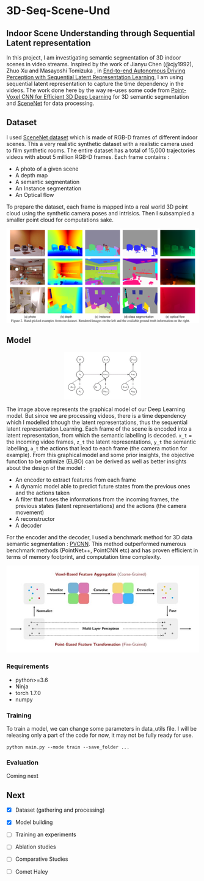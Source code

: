 # 3D-Seq-Scene-Und

## Indoor Scene Understanding through Sequential Latent representation

In this project, I am investigating semantic segmentation of 3D indoor scenes in video streams. Inspired by the work of Jianyu Chen (@cjy1992), Zhuo Xu and Masayoshi Tomizuka , in [End-to-end Autonomous Driving Perception with Sequential Latent Representation Learning](https://arxiv.org/abs/2003.12464), I am using sequential latent representation to capture the time dependency in the videos. The work done here by the way re-uses some code from [Point-Voxel CNN for Efficient 3D Deep Learning](https://github.com/mit-han-lab/pvcnn) for 3D semantic segmentation and [SceneNet](https://github.com/jmccormac/pySceneNetRGBD) for data processing.

## Dataset
I used [SceneNet dataset](https://robotvault.bitbucket.io/scenenet-rgbd.html) which is made of RGB-D frames of different indoor scenes. This a very realistic synthetic dataset with a realistic camera used to film synthetic rooms.
The entire dataset has a total of 15,000 trajectories videos with about 5 million RGB-D frames. Each frame contains :
* A photo of a given scene
* A depth map
* A semantic segmentation
* An Instance segmentation
* An Optical flow

To prepare the dataset, each frame is mapped into a real world 3D point cloud using the synthetic camera poses and intrisics. Then I subsampled a smaller point cloud for computations sake.

![dataset image](https://raw.githubusercontent.com/steph1793/3D-Seq-Scene-Und/master/docs/dataset.png)


## Model
<div style="text-align:center"><img src="https://raw.githubusercontent.com/steph1793/3D-Seq-Scene-Und/master/docs/pgm.png" width="40%"></div>

The image above represents the graphical model of our Deep Learning model. But since we are processing videos, there is a time dependency which I modelled trhough the latent representations, thus the sequential latent representation Learning. Each frame of the scene is encoded into a latent representation, from which the semantic labelling is decoded. `x_t` = the incoming video frames, `z_t` the latent representations, `y_t` the semantic labelling, `a_t` the actions that lead to each frame (the camera motion for example).
From this graphical model and some prior insights, the objective function to be optimize (ELBO) can be derived as well as better insights about the design of the model : 
* An encoder to extract features from each frame
* A dynamic model able to predict future states from the previous ones and the actions taken
* A filter that fuses the informations from the incoming frames, the previous states (latent representations) and the actions (the camera movement)
* A  reconstructor 
* A decoder


For the encoder and the decoder, I used a benchmark method for 3D data semantic segmentation : [PVCNN](https://arxiv.org/abs/1907.03739). This method outperformed numerous benchmark methods (PointNet++, PointCNN etc) and has proven efficient in terms of memory footprint, and computation time complexity.

![PVCNN](https://raw.githubusercontent.com/steph1793/3D-Seq-Scene-Und/master/docs/pvcnn.jpg)

### Requirements

* python>=3.6
* Ninja
* torch 1.7.0
* numpy

### Training
To train a model, we can change some parameters in data_utils file. I will be releasing only a part of the code for now, it may not be fully ready for use.
```
python main.py --mode train --save_folder ...
```

### Evaluation

Coming next


## Next

- [x] Dataset (gathering and processing)
- [x] Model building
- [ ] Training an experiments
- [ ] Ablation studies
- [ ] Comparative Studies
- [ ] Comet Haley

